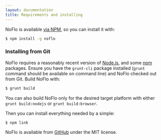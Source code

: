 ```yaml
---
layout: documentation
title: Requirements and installing
---
```

NoFlo is available [via NPM](https://npmjs.org/package/noflo), so you can install it with:

```bash
$ npm install -g noflo
```

### Installing from Git

NoFlo requires a reasonably recent version of [Node.js](http://nodejs.org/), and some [npm](http://npmjs.org/) packages. Ensure you have the `grunt-cli` package installed (`grunt` command should be available on command line) and NoFlo checked out from Git. Build NoFlo with:

```bash
$ grunt build
```

You can also build NoFlo only for the desired target platform with either `grunt build:nodejs` or `grunt build:browser`.

Then you can install everything needed by a simple:

```bash
$ npm link
```

NoFlo is available from [GitHub](https://github.com/bergie/noflo) under the MIT license.
